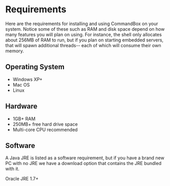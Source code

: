 # Requirements

Here are the requirements for installing and using CommandBox on your system. Notice some of these such as RAM and disk space depend on how many features you will plan on using. For instance, the shell only allocates about 256MB of RAM to run, but if you plan on starting embedded servers, that will spawn additional threads-- each of which will consume their own memory.

## Operating System

* Windows XP+
* Mac OS
* Linux

## Hardware
* 1GB+ RAM
* 250MB+ free hard drive space
* Multi-core CPU recommended

## Software
A Java JRE is listed as a software requirement, but if you have a brand new PC with no JRE we have a download option that contains the JRE bundled with it.

Oracle JRE 1.7+